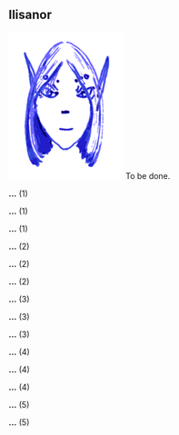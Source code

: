 ## Ilisanor

![Ilisanor](Ilisanor.png)
To be done.


**...** (1)

**...** (1)

**...** (1)

**...** (2)

**...** (2)

**...** (2)

**...** (3)

**...** (3)

**...** (3)

**...** (4)

**...** (4)

**...** (4)

**...** (5)

**...** (5)
